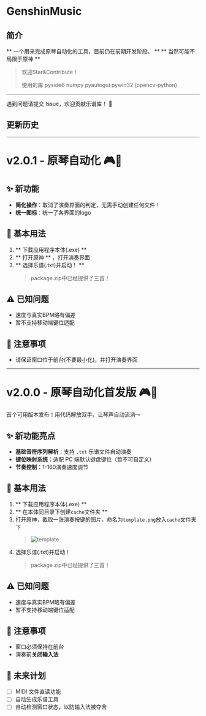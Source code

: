 # GenshinMusic    

## 简介
** 一个用来完成原琴自动化的工具，目前仍在前期开发阶段。 **
** 当然可能不局限于原神 **

> 欢迎Star&Contribute！
>
> 使用的库 pyside6 numpy pyautogui pywin32 (opencv-python)

---
遇到问题请提交 Issue，欢迎贡献乐谱库！ 🎵


## 更新历史

---
# v2.0.1 - 原琴自动化 🎮🎹
## ✨ 新功能
- **简化操作**：取消了演奏界面的判定，无需手动创建任何文件！
- **统一图标**：统一了各界面的logo

## 🚀 基本用法
1. ** 下载应用程序本体(.exe) **
2. ** 打开原神 ** ，打开演奏界面
4. ** 选择乐谱(.txt)并启动！ **
    > package.zip中已经提供了三首！

## ⚠️ 已知问题
- 速度与真实BPM略有偏差
- 暂不支持移动端键位适配

## 📌 注意事项
- 请保证窗口位于前台(不要最小化)，并打开演奏界面



---
# v2.0.0 - 原琴自动化首发版 🎮🎹

首个可用版本发布！用代码解放双手，让琴声自动流淌～

## ✨ 新功能亮点
- **基础音符序列解析**：支持 `.txt` 乐谱文件自动演奏
- **键位映射系统**：适配 PC 端默认键盘键位（暂不可自定义）
- **节奏控制**：1-160演奏速度调节

## 🚀 基本用法
1. ** 下载应用程序本体(.exe) **
2. ** 在本体同目录下创建`cache`文件夹 **
3. 打开原神，截取一张演奏按键的图片，命名为`template.png`放入`cache`文件夹下
    > ![template](https://github.com/user-attachments/assets/35754955-d04e-49f6-8282-8db6e85d71de)
4. 选择乐谱(.txt)并启动！
    > package.zip中已经提供了三首！

## ⚠️ 已知问题
- 速度与真实BPM略有偏差
- 暂不支持移动端键位适配

## 📌 注意事项
- 窗口必须保持在前台
- 演奏前**关闭输入法**

## 🌱 未来计划
- [ ] MIDI 文件直读功能
- [ ] 自动生成乐谱工具
- [ ] 自动检测窗口状态，以防输入法被夺舍